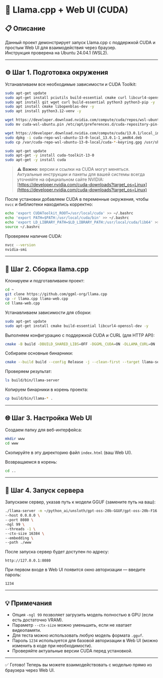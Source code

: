 # 🚀 Llama.cpp + Web UI (CUDA)

## 📋 Описание
Данный проект демонстрирует запуск Llama.cpp с поддержкой CUDA и простым Web UI для взаимодействия через браузер.  
Инструкция проверена на Ubuntu 24.04.1 (WSL2).

---

## ⚙️ Шаг 1. Подготовка окружения

Устанавливаем все необходимые зависимости и CUDA Toolkit:

```bash
sudo apt-get update 
sudo apt-get install pciutils build-essential cmake curl libcurl4-openssl-dev -y
sudo apt install git wget curl build-essential python3 python3-pip -y 
sudo apt install cmake libopenblas-dev -y
sudo apt install python3.12-venv -y

wget https://developer.download.nvidia.com/compute/cuda/repos/wsl-ubuntu/x86_64/cuda-wsl-ubuntu.pin 
sudo mv cuda-wsl-ubuntu.pin /etc/apt/preferences.d/cuda-repository-pin-600

wget https://developer.download.nvidia.com/compute/cuda/13.0.1/local_installers/cuda-repo-wsl-ubuntu-13-0-local_13.0.1-1_amd64.deb
sudo dpkg -i cuda-repo-wsl-ubuntu-13-0-local_13.0.1-1_amd64.deb
sudo cp /var/cuda-repo-wsl-ubuntu-13-0-local/cuda-*-keyring.gpg /usr/share/keyrings/

sudo apt-get update
sudo apt-get -y install cuda-toolkit-13-0
sudo apt-get -y install cuda
```

> ⚠️ **Важно:** версии и ссылки на CUDA могут меняться.  
> Актуальные инструкции и пакеты для вашей системы всегда уточняйте на официальном сайте NVIDIA:  
> [https://developer.nvidia.com/cuda-downloads?target_os=Linux](https://developer.nvidia.com/cuda-downloads?target_os=Linux)

После установки добавляем CUDA в переменные окружения, чтобы `nvcc` и библиотеки находились корректно:

```bash
echo 'export CUDAToolkit_ROOT=/usr/local/cuda' >> ~/.bashrc
echo 'export PATH=$PATH:/usr/local/cuda/bin' >> ~/.bashrc
echo 'export LD_LIBRARY_PATH=$LD_LIBRARY_PATH:/usr/local/cuda/lib64' >> ~/.bashrc
source ~/.bashrc
```

Проверяем наличие CUDA:
```bash
nvcc --version
nvidia-smi
```

---

## 🧱 Шаг 2. Сборка llama.cpp

Клонируем и подготавливаем проект:

```bash
cd ~
git clone https://github.com/ggml-org/llama.cpp
cp -r llama.cpp llama-web.cpp
cd llama-web.cpp
```

Устанавливаем зависимости для сборки:

```bash
sudo apt-get update
sudo apt-get install cmake build-essential libcurl4-openssl-dev -y
```

Выполняем конфигурацию с поддержкой CUDA и CURL (для HTTP API):

```bash
cmake -B build -DBUILD_SHARED_LIBS=OFF -DGGML_CUDA=ON -DLLAMA_CURL=ON
```

Собираем основные бинарники:

```bash
cmake --build build --config Release -j --clean-first --target llama-server llama-cli llama-gguf-split
```

Проверяем результат:
```bash
ls build/bin/llama-server
```

Копируем бинарники в корень проекта:
```bash
cp build/bin/llama-* .
```

---

## 🌐 Шаг 3. Настройка Web UI

Создаем папку для веб-интерфейса:
```bash
mkdir www
cd www
```

Скопируйте в эту директорию файл `index.html` (ваш Web UI).

Возвращаемся в корень:
```bash
cd ..
```

---

## 🚀 Шаг 4. Запуск сервера

Запускаем сервер, указав путь к модели GGUF (замените путь на ваш):

```bash
./llama-server -m ~/python_ai/unsloth/gpt-oss-20b-GGUF/gpt-oss-20b-F16.gguf \
--host 0.0.0.0 \
--port 8080 \
-ngl 99 \
--threads -1 \
--ctx-size 16384 \
--embedding \
--path ./www
```

После запуска сервер будет доступен по адресу:
```
http://127.0.0.1:8080
```

При первом входе в Web UI появится окно авторизации — введите пароль:
```
1234
```

---

## 💡 Примечания

- Опция `-ngl 99` позволяет загрузить модель полностью в GPU (если есть достаточно VRAM).
- Параметр `--ctx-size` можно уменьшить, если не хватает видеопамяти.
- Для теста можно использовать любую модель формата `.gguf`.
- Пароль `1234` используется для базовой авторизации в Web UI (можно изменить в коде при необходимости).
- Проверяйте актуальные версии CUDA перед установкой.

---

✅ Готово! Теперь вы можете взаимодействовать с моделью прямо из браузера через Web UI.
